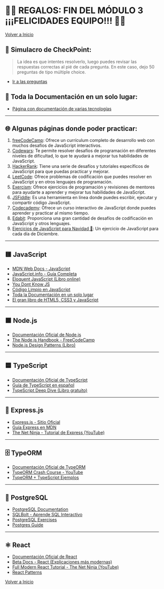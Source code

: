 # 🎉🎉 REGALOS: FIN DEL MÓDULO 3 ¡¡¡FELICIDADES EQUIPO!!! 🎉🎉

[Volver a Inicio](../../README.md)

## 🎯 Simulacro de CheckPoint:

> La idea es que intentes resolverlo, luego puedes revisar las respuestas correctas al pié de cada pregunta.
> En este caso, dejo 50 preguntas de tipo múltiple choice.

- [Ir a las preguntas](./choice.md)

## 📝 Toda la Documentación en un solo lugar:

- [Página con documentación de varias tecnologías](https://devdocs.io/)

---

## 🌐 Algunas páginas donde poder practicar:

1. [freeCodeCamp](https://www.freecodecamp.org/): Ofrece un currículum completo de desarrollo web con muchos desafíos de JavaScript interactivos.
2. [Codewars](https://www.codewars.com/): Te permite resolver desafíos de programación en diferentes niveles de dificultad, lo que te ayudará a mejorar tus habilidades de JavaScript.
3. [HackerRank](https://www.hackerrank.com/): Tiene una serie de desafíos y tutoriales específicos de JavaScript para que puedas practicar y mejorar.
4. [LeetCode](https://leetcode.com/): Ofrece problemas de codificación que puedes resolver en JavaScript y en otros lenguajes de programación.
5. [Exercism](https://exercism.org/): Ofrece ejercicios de programación y revisiones de mentores para ayudarte a aprender y mejorar tus habilidades de JavaScript.
6. [JSFiddle](https://jsfiddle.net/): Es una herramienta en línea donde puedes escribir, ejecutar y compartir código JavaScript.
7. [Codecademy](https://www.codecademy.com/): Ofrece un curso interactivo de JavaScript donde puedes aprender y practicar al mismo tiempo.
8. [Edabit](https://edabit.com/): Proporciona una gran cantidad de desafíos de codificación en JavaScript y otros lenguajes.
9. [Ejercicios de JavaScript para Navidad 🎄](https://adventjs.dev/es): Un ejercicio de JavaScript para cada día de Diciembre.

---

## 🟨 JavaScript

- [MDN Web Docs - JavaScript](https://developer.mozilla.org/es/docs/Web/JavaScript)
- [JavaScript.info - Guía Completa](https://es.javascript.info/)
- [Eloquent JavaScript (Libro online)](https://eloquentjavascript.net/)
- [You Dont Know JS](https://github.com/getify/You-Dont-Know-JS)
- [Código Limpio en JavaScript](https://github.com/andersontr15/clean-code-javascript-es)
- [Toda la Documentación en un solo lugar](https://devdocs.io/)
- [El gran libro de HTML5, CSS3 y JavaScript](https://github.com/jorgegarba/CodiGo8/blob/master/El%20gran%20libro%20de%20HTML5%2C%20CSS3%20y%20JavaScript%20Ed%203.pdf)

---

## 🟩 Node.js

- [Documentación Oficial de Node.js](https://nodejs.org/es/docs)
- [The Node.js Handbook - FreeCodeCamp](https://www.freecodecamp.org/news/the-nodejs-handbook/)
- [Node.js Design Patterns (Libro)](https://www.nodejsdesignpatterns.com/)

---

## 🟦 TypeScript

- [Documentación Oficial de TypeScript](https://www.typescriptlang.org/docs/)
- [Guía de TypeScript en español](https://www.typescripttutorial.net/)
- [TypeScript Deep Dive (Libro gratuito)](https://basarat.gitbook.io/typescript/)

---

## 🚂 Express.js

- [Express.js - Sitio Oficial](https://expressjs.com/es/)
- [Guía Express en MDN](https://developer.mozilla.org/es/docs/Learn/Server-side/Express_Nodejs)
- [The Net Ninja - Tutorial de Express (YouTube)](https://www.youtube.com/playlist?list=PL4cUxeGkcC9gcy9lrvMJ75z9maRw4byYp)

---

## 🗄️ TypeORM

- [Documentación Oficial de TypeORM](https://typeorm.io/)
- [TypeORM Crash Course - YouTube](https://www.youtube.com/watch?v=ABVd0EhpBHw)
- [TypeORM + TypeScript Ejemplos](https://wanago.io/courses/typeorm/)

---

## 🐘 PostgreSQL

- [PostgreSQL Documentation](https://www.postgresql.org/docs/)
- [SQLBolt - Aprende SQL Interactivo](https://sqlbolt.com/)
- [PostgreSQL Exercises](https://pgexercises.com/)
- [Postgres Guide](http://postgresguide.com/)

---

## ⚛️ React

- [Documentación Oficial de React](https://react.dev/)
- [Beta Docs - React (Explicaciones más modernas)](https://beta.reactjs.org/)
- [Full Modern React Tutorial - The Net Ninja (YouTube)](https://www.youtube.com/playlist?list=PL4cUxeGkcC9gcy9lrvMJ75z9maRw4byYp)
- [React Patterns](https://reactpatterns.com/)

[Volver a Inicio](../../README.md)